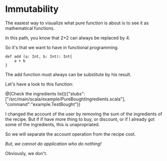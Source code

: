 # Immutability

The easiest way to visualize what pure function is about is to see it as mathematical functions.

In this path, you know that 2+2 can always be replaced by 4.

So it's that we want to have in functional programming.

```
def add (a: Int, b: Int): Int{
	a + b
}
``` 

The add function must always can be substitute by his result.

Let's have a look to this function:

@[Check the ingredients list]({"stubs":["/src/main/scala/example/PureBoughtIngredients.scala"], "command":"example.TestBought"})


I changed the account of the user by removing the sum of the ingredients of the recipe.
But if if have more thing to buy, or discount, or if I already got some of the ingredients, this is unapropriated.

So we will separate the account operation from the recipe cost.

_But, we cannot do application who do nothing!_

Obviously, we don't.
